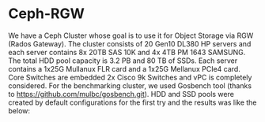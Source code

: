 # Ceph-RGW
We have a Ceph Cluster whose goal is to use it for Object Storage via RGW (Rados Gateway). The cluster consists of 20 Gen10 DL380 HP servers and each server contains 8x 20TB SAS 10K and 4x 4TB PM 1643 SAMSUNG. The total HDD pool capacity is 3.2 PB and 80 TB of SSDs. Each server contains a 1x25G Mullanux FLR card and a 1x25G Mellanux PCIe4 card. Core Switches are embedded 2x Cisco 9k Switches and vPC is completely considered. For the benchmarking cluster, we used Gosbench tool (thanks to https://github.com/mulbc/gosbench.git). HDD and SSD pools were created by default configurations for the first try and the results was like the below:
